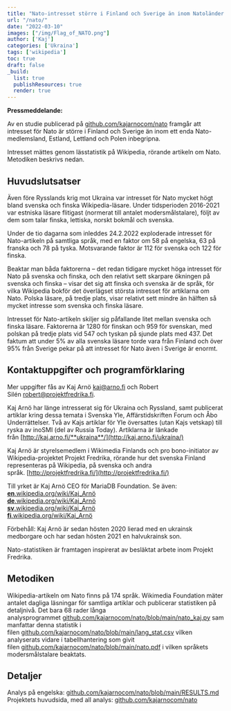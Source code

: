 ```yaml
---
title: "Nato-intresset större i Finland och Sverige än inom Natoländer själva"
url: "/nato/"
date: "2022-03-10"
images: ["/img/Flag_of_NATO.png"]
author: ['Kaj']
categories: ['Ukraina']
tags: ['wikipedia']
toc: true
draft: false
_build:
  list: true
  publishResources: true
  render: true
---
```


**Pressmeddelande:**

Av en studie publicerad på [github.com/kajarnocom/nato](https://github.com/kajarnocom/nato) framgår att intresset för Nato är större i Finland och Sverige än inom ett enda Nato-medlemsland, Estland, Lettland och Polen inbegripna.

Intresset mättes genom lässtatistik på Wikipedia, rörande artikeln om Nato. Metodiken beskrivs nedan.

## Huvudslutsatser

Även före Rysslands krig mot Ukraina var intresset för Nato mycket högt bland svenska och finska Wikipedia-läsare. Under tidsperioden 2016-2021 var estniska läsare flitigast (normerat till antalet modersmålstalare), följt av dem som talar finska, lettiska, norskt bokmål och svenska.

Under de tio dagarna som inleddes 24.2.2022 exploderade intresset för Nato-artikeln på samtliga språk, med en faktor om 58 på engelska, 63 på franska och 78 på tyska. Motsvarande faktor är 112 för svenska och 122 för finska.

Beaktar man båda faktorerna – det redan tidigare mycket höga intresset för Nato på svenska och finska, och den relativt sett skarpare ökningen på svenska och finska – visar det sig att finska och svenska är de språk, för vilka Wikipedia bokför det överlägset största intresset för artiklarna om Nato. Polska läsare, på tredje plats, visar relativt sett mindre än hälften så mycket intresse som svenska och finska läsare.

Intresset för Nato-artikeln skiljer sig påfallande litet mellan svenska och finska läsare. Faktorerna är 1280 för finskan och 959 för svenskan, med polskan på tredje plats vid 547 och tyskan på sjunde plats med 437. Det faktum att under 5% av alla svenska läsare torde vara från Finland och över 95% från Sverige pekar på att intresset för Nato även i Sverige är enormt.

## Kontaktuppgifter och programförklaring

Mer uppgifter fås av Kaj Arnö [kaj@arno.fi](mailto:kaj@arno.fi) och Robert Silén [robert@projektfredrika.fi](mailto:robert@projektfredrika.fi).

Kaj Arnö har länge intresserat sig för Ukraina och Ryssland, samt publicerat artiklar kring dessa temata i Svenska Yle, Affärstidskriften Forum och Åbo Underrättelser. Två av Kajs artiklar för Yle översattes (utan Kajs vetskap) till ryska av inoSMI (del av Russia Today). Artiklarna är länkade från [http://kaj.arno.fi/**ukraina**/](http://kaj.arno.fi/ukraina/)

Kaj Arnö är styrelsemedlem i Wikimedia Finlands och pro bono-initiator av Wikipedia-projektet Projekt Fredrika, rörande hur det svenska Finland representeras på Wikipedia, på svenska och andra språk. [http://projektfredrika.fi/](http://projektfredrika.fi/)

Till yrket är Kaj Arnö CEO för MariaDB Foundation. Se även:  
[**en**.wikipedia.org/wiki/Kaj\_Arnö](https://en.wikipedia.org/wiki/Kaj_Arn%C3%B6)  
[**de**.wikipedia.org/wiki/Kaj\_Arnö](https://de.wikipedia.org/wiki/Kaj_Arn%C3%B6)  
[**sv**.wikipedia.org/wiki/Kaj\_Arnö](https://sv.wikipedia.org/wiki/Kaj_Arn%C3%B6)  
[**fi**.wikipedia.org/wiki/Kaj\_Arnö](https://fi.wikipedia.org/wiki/Kaj_Arn%C3%B6)

Förbehåll: Kaj Arnö är sedan hösten 2020 lierad med en ukrainsk medborgare och har sedan hösten 2021 en halvukrainsk son. 

Nato-statistiken är framtagen inspirerat av besläktat arbete inom Projekt Fredrika. 

## Metodiken

Wikipedia-artikeln om Nato finns på 174 språk. Wikimedia Foundation mäter antalet dagliga läsningar för samtliga artiklar och publicerar statistiken på detaljnivå. Det bara 68 rader långa analysprogrammet [github.com/kajarnocom/nato/blob/main/nato\_kaj.py](https://github.com/kajarnocom/nato/blob/main/nato_kaj.py) sammanfattar denna statistik i filen [github.com/kajarnocom/nato/blob/main/lang\_stat.csv](https://github.com/kajarnocom/nato/blob/main/lang_stat.csv) vilken analyserats vidare i tabellhantering som givit filen [github.com/kajarnocom/nato/blob/main/nato.pdf](https://github.com/kajarnocom/nato/blob/main/nato.pdf) i vilken språkets modersmålstalare beaktats. 

## Detaljer

Analys på engelska: [github.com/kajarnocom/nato/blob/main/RESULTS.md](https://github.com/kajarnocom/nato/blob/main/RESULTS.md)  
Projektets huvudsida, med all analys: [github.com/kajarnocom/nato](https://github.com/kajarnocom/nato)
